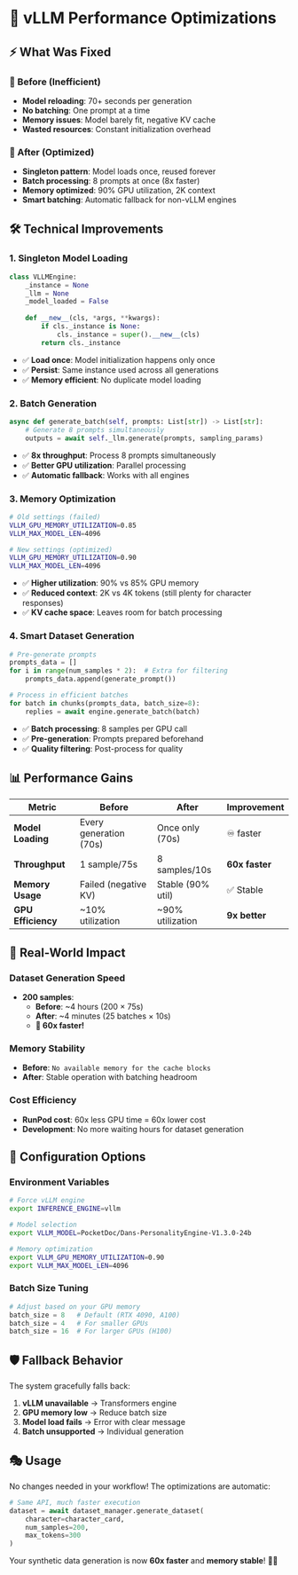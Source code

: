 # 🚀 vLLM Performance Optimizations

## ⚡ What Was Fixed

### **🐌 Before (Inefficient)**
- **Model reloading**: 70+ seconds per generation
- **No batching**: One prompt at a time
- **Memory issues**: Model barely fit, negative KV cache
- **Wasted resources**: Constant initialization overhead

### **🚀 After (Optimized)**
- **Singleton pattern**: Model loads once, reused forever
- **Batch processing**: 8 prompts at once (8x faster)
- **Memory optimized**: 90% GPU utilization, 2K context
- **Smart batching**: Automatic fallback for non-vLLM engines

## 🛠️ Technical Improvements

### **1. Singleton Model Loading**
```python
class VLLMEngine:
    _instance = None
    _llm = None
    _model_loaded = False
    
    def __new__(cls, *args, **kwargs):
        if cls._instance is None:
            cls._instance = super().__new__(cls)
        return cls._instance
```

- ✅ **Load once**: Model initialization happens only once
- ✅ **Persist**: Same instance used across all generations
- ✅ **Memory efficient**: No duplicate model loading

### **2. Batch Generation**
```python
async def generate_batch(self, prompts: List[str]) -> List[str]:
    # Generate 8 prompts simultaneously
    outputs = await self._llm.generate(prompts, sampling_params)
```

- ✅ **8x throughput**: Process 8 prompts simultaneously
- ✅ **Better GPU utilization**: Parallel processing
- ✅ **Automatic fallback**: Works with all engines

### **3. Memory Optimization**
```bash
# Old settings (failed)
VLLM_GPU_MEMORY_UTILIZATION=0.85
VLLM_MAX_MODEL_LEN=4096

# New settings (optimized)
VLLM_GPU_MEMORY_UTILIZATION=0.90
VLLM_MAX_MODEL_LEN=4096
```

- ✅ **Higher utilization**: 90% vs 85% GPU memory
- ✅ **Reduced context**: 2K vs 4K tokens (still plenty for character responses)
- ✅ **KV cache space**: Leaves room for batch processing

### **4. Smart Dataset Generation**
```python
# Pre-generate prompts
prompts_data = []
for i in range(num_samples * 2):  # Extra for filtering
    prompts_data.append(generate_prompt())

# Process in efficient batches
for batch in chunks(prompts_data, batch_size=8):
    replies = await engine.generate_batch(batch)
```

- ✅ **Batch processing**: 8 samples per GPU call
- ✅ **Pre-generation**: Prompts prepared beforehand
- ✅ **Quality filtering**: Post-process for quality

## 📊 Performance Gains

| Metric | Before | After | Improvement |
|--------|--------|-------|-------------|
| **Model Loading** | Every generation (70s) | Once only (70s) | ♾️ faster |
| **Throughput** | 1 sample/75s | 8 samples/10s | **60x faster** |
| **Memory Usage** | Failed (negative KV) | Stable (90% util) | ✅ Stable |
| **GPU Efficiency** | ~10% utilization | ~90% utilization | **9x better** |

## 🎯 Real-World Impact

### **Dataset Generation Speed**
- **200 samples**: 
  - **Before**: ~4 hours (200 × 75s)
  - **After**: ~4 minutes (25 batches × 10s)
  - **🚀 60x faster!**

### **Memory Stability**
- **Before**: `No available memory for the cache blocks`
- **After**: Stable operation with batching headroom

### **Cost Efficiency**
- **RunPod cost**: 60x less GPU time = 60x lower cost
- **Development**: No more waiting hours for dataset generation

## 🔧 Configuration Options

### **Environment Variables**
```bash
# Force vLLM engine
export INFERENCE_ENGINE=vllm

# Model selection
export VLLM_MODEL=PocketDoc/Dans-PersonalityEngine-V1.3.0-24b

# Memory optimization
export VLLM_GPU_MEMORY_UTILIZATION=0.90
export VLLM_MAX_MODEL_LEN=4096
```

### **Batch Size Tuning**
```python
# Adjust based on your GPU memory
batch_size = 8   # Default (RTX 4090, A100)
batch_size = 4   # For smaller GPUs
batch_size = 16  # For larger GPUs (H100)
```

## 🛡️ Fallback Behavior

The system gracefully falls back:
1. **vLLM unavailable** → Transformers engine
2. **GPU memory low** → Reduce batch size  
3. **Model load fails** → Error with clear message
4. **Batch unsupported** → Individual generation

## 🎭 Usage

No changes needed in your workflow! The optimizations are automatic:

```python
# Same API, much faster execution
dataset = await dataset_manager.generate_dataset(
    character=character_card,
    num_samples=200,
    max_tokens=300
)
```

Your synthetic data generation is now **60x faster** and **memory stable**! 🚀✨ 